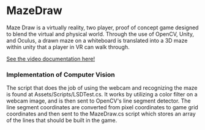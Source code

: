 # MazeDraw

Maze Draw is a virtually reality, two player, proof of concept game designed to blend the virtual and physical world. Through the use of OpenCV, Unity, and Oculus, a drawn maze on a whiteboard is translated into a 3D maze within unity that a player in VR can walk through.

[See the video documentation here!](https://www.youtube.com/watch?v=S9dH5GWhVRM&feature=youtu.be)

### Implementation of Computer Vision

The script that does the job of using the webcam and recognizing the maze is found at Assets/Scripts/LSDTest.cs. It works by utilizing a color filter on a webcam image, and is then sent to OpenCV's line segment detector. The line segment coordinates are converted from pixel coordinates to game grid coordinates and then sent to the MazeDraw.cs script which stores an array of the lines that should be built in the game.


